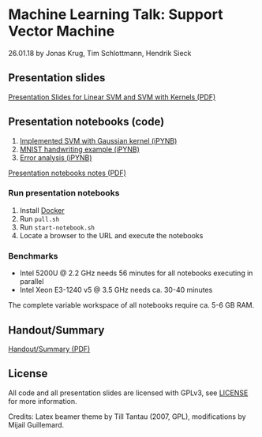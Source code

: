 # Machine Learning Talk: Support Vector Machine

26.01.18 by Jonas Krug, Tim Schlottmann, Hendrik Sieck

## Presentation slides

[Presentation Slides for Linear SVM and SVM with Kernels (PDF)](https://github.com/NIPE-SYSTEMS/support-vector-machine/blob/master/slides/svm.pdf)

## Presentation notebooks (code)

1. [Implemented SVM with Gaussian kernel (iPYNB)](https://github.com/NIPE-SYSTEMS/support-vector-machine/blob/master/Support%20Vector%20Machine.ipynb)
2. [MNIST handwriting example (iPYNB)](https://github.com/NIPE-SYSTEMS/support-vector-machine/blob/master/Handwriting.ipynb)
3. [Error analysis (iPYNB)](https://github.com/NIPE-SYSTEMS/support-vector-machine/blob/master/Error%20Analysis.ipynb)

[Presentation notebooks notes (PDF)](https://github.com/NIPE-SYSTEMS/support-vector-machine/blob/master/presentation-notes.pdf)

### Run presentation notebooks

1. Install [Docker](https://www.docker.com)
2. Run `pull.sh`
3. Run `start-notebook.sh`
4. Locate a browser to the URL and execute the notebooks

### Benchmarks

* Intel 5200U @ 2.2 GHz needs 56 minutes for all notebooks executing in parallel
* Intel Xeon E3-1240 v5 @ 3.5 GHz needs ca. 30-40 minutes

The complete variable workspace of all notebooks require ca. 5-6 GB RAM.

## Handout/Summary

[Handout/Summary (PDF)](https://github.com/NIPE-SYSTEMS/support-vector-machine/blob/master/submission/submission.pdf)

## License

All code and all presentation slides are licensed with GPLv3, see [LICENSE](https://github.com/NIPE-SYSTEMS/support-vector-machine/blob/master/LICENSE) for more information.

Credits: Latex beamer theme by Till Tantau (2007, GPL), modifications by Mijail Guillemard.
